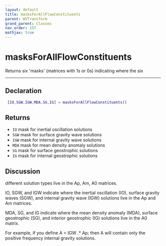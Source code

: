 ```yaml
---
layout: default
title: masksForAllFlowConstituents
parent: WVTransform
grand_parent: Classes
nav_order: 157
mathjax: true
---
```


#  masksForAllFlowConstituents

Returns six 'masks' (matrices with 1s or 0s) indicating where the six


---

## Declaration
```matlab
 [IO,SGW,IGW,MDA,SG,IG] = masksForAllFlowConstituents()
```
## Returns
+ `IO`  mask for inertial oscillation solutions
+ `SGW`  mask for surface gravity wave solutions
+ `IGW`  mask for internal gravity wave solutions
+ `MDA`  mask for mean density anomaly solutions
+ `SG`  mask for surface geostrophic solutions
+ `IG`  mask for internal geostrophic solutions

## Discussion
different solution types live in the Ap, Am, A0 matrices.
 
  IO, SGW, and IGW indicate where the inertial oscillation (IO), surface
  gravity waves (SGW), and internal gravity wave (IGW) solutions live in
  the Ap and Am matrices.
 
  MDA, SG, and IG indicate where the mean density anomaly (MDA), surface
  geostrophic (SG), and interior geostrophic (IG) solutions live in the A0
  matrix.
 
  For example, if you define A = IGW .* Ap; then A will contain only the
  positive frequency internal gravity solutions.
 
                
